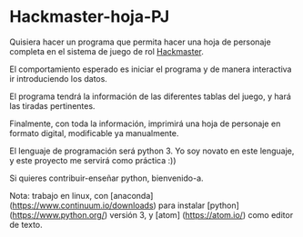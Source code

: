 # Hackmaster-hoja-PJ

Quisiera hacer un programa que permita hacer una hoja de personaje completa en el sistema de juego de rol [Hackmaster](http://www.kenzerco.com/hackmaster/). 

El comportamiento esperado es iniciar el programa y de manera interactiva ir introduciendo los datos. 

El programa tendrá la información de las diferentes tablas del juego, y hará las tiradas pertinentes.

Finalmente, con toda la información, imprimirá una hoja de personaje en formato digital, modificable ya manualmente.

El lenguaje de programación será python 3. Yo soy novato en este lenguaje, y este proyecto me servirá como práctica :))

Si quieres contribuir-enseñar python, bienvenido-a. 


Nota: trabajo en linux, con [anaconda] (https://www.continuum.io/downloads) para instalar [python] (https://www.python.org/) versión 3, y [atom] (https://atom.io/) como editor de texto.
